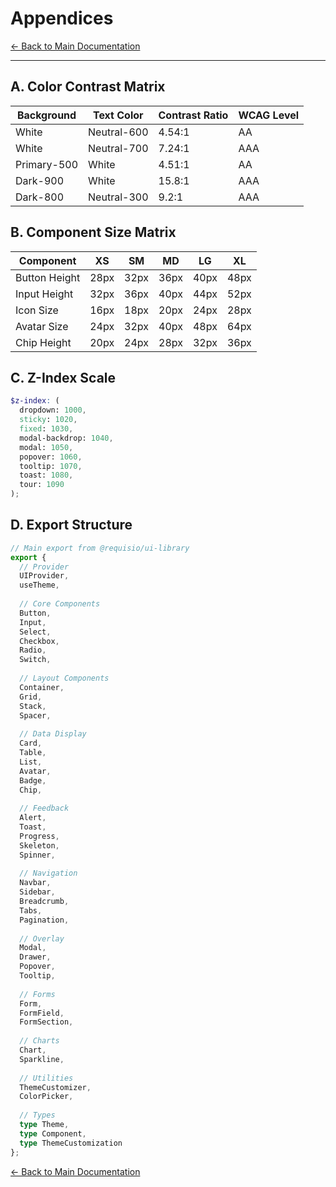 # Appendices

[← Back to Main Documentation](./readme.md)

---

## A. Color Contrast Matrix

| Background | Text Color | Contrast Ratio | WCAG Level |
|------------|-----------|----------------|------------|
| White | Neutral-600 | 4.54:1 | AA |
| White | Neutral-700 | 7.24:1 | AAA |
| Primary-500 | White | 4.51:1 | AA |
| Dark-900 | White | 15.8:1 | AAA |
| Dark-800 | Neutral-300 | 9.2:1 | AAA |

## B. Component Size Matrix

| Component | XS | SM | MD | LG | XL |
|-----------|----|----|----|----|-----|
| Button Height | 28px | 32px | 36px | 40px | 48px |
| Input Height | 32px | 36px | 40px | 44px | 52px |
| Icon Size | 16px | 18px | 20px | 24px | 28px |
| Avatar Size | 24px | 32px | 40px | 48px | 64px |
| Chip Height | 20px | 24px | 28px | 32px | 36px |

## C. Z-Index Scale

```scss
$z-index: (
  dropdown: 1000,
  sticky: 1020,
  fixed: 1030,
  modal-backdrop: 1040,
  modal: 1050,
  popover: 1060,
  tooltip: 1070,
  toast: 1080,
  tour: 1090
);
```

## D. Export Structure

```typescript
// Main export from @requisio/ui-library
export {
  // Provider
  UIProvider,
  useTheme,
  
  // Core Components
  Button,
  Input,
  Select,
  Checkbox,
  Radio,
  Switch,
  
  // Layout Components
  Container,
  Grid,
  Stack,
  Spacer,
  
  // Data Display
  Card,
  Table,
  List,
  Avatar,
  Badge,
  Chip,
  
  // Feedback
  Alert,
  Toast,
  Progress,
  Skeleton,
  Spinner,
  
  // Navigation
  Navbar,
  Sidebar,
  Breadcrumb,
  Tabs,
  Pagination,
  
  // Overlay
  Modal,
  Drawer,
  Popover,
  Tooltip,
  
  // Forms
  Form,
  FormField,
  FormSection,
  
  // Charts
  Chart,
  Sparkline,
  
  // Utilities
  ThemeCustomizer,
  ColorPicker,
  
  // Types
  type Theme,
  type Component,
  type ThemeCustomization
};
```

[← Back to Main Documentation](./readme.md)